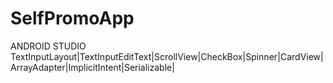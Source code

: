 # SelfPromoApp
ANDROID STUDIO TextInputLayout|TextInputEditText|ScrollView|CheckBox|Spinner|CardView|ArrayAdapter|ImplicitIntent|Serializable|

